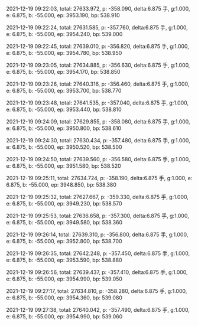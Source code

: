 2021-12-19 09:22:03, total: 27633.972, p: -358.090, delta:6.875 手, g:1.000, e: 6.875, b: -55.000, ep: 3953.190, bp: 538.910

2021-12-19 09:22:24, total: 27631.585, p: -357.760, delta:6.875 手, g:1.000, e: 6.875, b: -55.000, ep: 3954.240, bp: 539.000

2021-12-19 09:22:45, total: 27639.010, p: -356.820, delta:6.875 手, g:1.000, e: 6.875, b: -55.000, ep: 3954.780, bp: 538.950

2021-12-19 09:23:05, total: 27634.885, p: -356.630, delta:6.875 手, g:1.000, e: 6.875, b: -55.000, ep: 3954.170, bp: 538.850

2021-12-19 09:23:26, total: 27640.316, p: -356.460, delta:6.875 手, g:1.000, e: 6.875, b: -55.000, ep: 3953.700, bp: 538.770

2021-12-19 09:23:48, total: 27641.535, p: -357.040, delta:6.875 手, g:1.000, e: 6.875, b: -55.000, ep: 3953.440, bp: 538.810

2021-12-19 09:24:09, total: 27629.855, p: -358.080, delta:6.875 手, g:1.000, e: 6.875, b: -55.000, ep: 3950.800, bp: 538.610

2021-12-19 09:24:30, total: 27630.434, p: -357.480, delta:6.875 手, g:1.000, e: 6.875, b: -55.000, ep: 3950.520, bp: 538.500

2021-12-19 09:24:50, total: 27639.560, p: -356.580, delta:6.875 手, g:1.000, e: 6.875, b: -55.000, ep: 3951.580, bp: 538.520

2021-12-19 09:25:11, total: 27634.724, p: -358.190, delta:6.875 手, g:1.000, e: 6.875, b: -55.000, ep: 3948.850, bp: 538.380

2021-12-19 09:25:32, total: 27627.667, p: -359.330, delta:6.875 手, g:1.000, e: 6.875, b: -55.000, ep: 3949.230, bp: 538.570

2021-12-19 09:25:53, total: 27636.658, p: -357.300, delta:6.875 手, g:1.000, e: 6.875, b: -55.000, ep: 3949.580, bp: 538.360

2021-12-19 09:26:14, total: 27639.310, p: -356.800, delta:6.875 手, g:1.000, e: 6.875, b: -55.000, ep: 3952.800, bp: 538.700

2021-12-19 09:26:35, total: 27642.248, p: -357.450, delta:6.875 手, g:1.000, e: 6.875, b: -55.000, ep: 3953.590, bp: 538.880

2021-12-19 09:26:56, total: 27639.437, p: -357.410, delta:6.875 手, g:1.000, e: 6.875, b: -55.000, ep: 3954.990, bp: 539.050

2021-12-19 09:27:17, total: 27634.810, p: -358.280, delta:6.875 手, g:1.000, e: 6.875, b: -55.000, ep: 3954.360, bp: 539.080

2021-12-19 09:27:38, total: 27640.042, p: -357.490, delta:6.875 手, g:1.000, e: 6.875, b: -55.000, ep: 3954.990, bp: 539.060